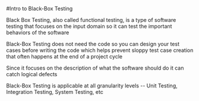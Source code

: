 #Intro to Black-Box Testing

Black Box Testing, also called functional testing, is a type of software testing that focuses on the input domain so it can test the important behaviors of the software

Black-Box Testing does not need the code so you can design your test cases before writing the code which helps prevent sloppy test case creation that often happens at the end of a project cycle

Since it focuses on the description of what the software should do it can catch logical defects

Black-Box Testing is applicable at all granularity levels -- Unit Testing, Integration Testing, System Testing, etc
